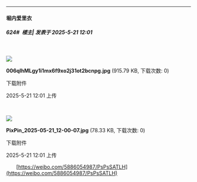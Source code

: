 ﻿
*****

####  堀内爱里衣  
##### 624#         楼主| 发表于 2025-5-21 12:01

       

<img src="https://img.stage1st.com/forum/202505/21/120122r88vul8lyxyh1hrw.jpg" referrerpolicy="no-referrer">

<strong>006qlhMLgy1i1mx6f9xo2j31ot2bcnpg.jpg</strong> (915.79 KB, 下载次数: 0)

下载附件

2025-5-21 12:01 上传

       

<img src="https://img.stage1st.com/forum/202505/21/120121a1zpfp111gp4kczt.jpg" referrerpolicy="no-referrer">

<strong>PixPin_2025-05-21_12-00-07.jpg</strong> (78.33 KB, 下载次数: 0)

下载附件

2025-5-21 12:01 上传

       [https://weibo.com/5886054987/PsPsSATLH](https://weibo.com/5886054987/PsPsSATLH)

